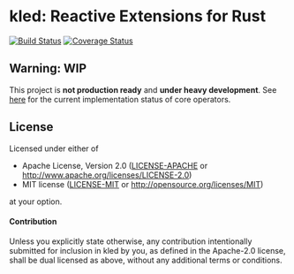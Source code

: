 # kled: Reactive Extensions for Rust
[![Build Status]][GitHub Actions] [![Coverage Status]][Codecov]

[Build Status]: https://img.shields.io/github/workflow/status/alexanderlinne/kled/CI?style=flat-square&logo=github
[GitHub Actions]: https://github.com/alexanderlinne/kled/actions?query=workflow%3ACI
[Coverage Status]: https://img.shields.io/codecov/c/github/alexanderlinne/kled/master?style=flat-square&logo=codecov
[Codecov]: https://codecov.io/gh/alexanderlinne/kled

## Warning: WIP

This project is **not production ready** and **under heavy development**. See [here](https://github.com/alexanderlinne/kled/projects/1) for the current implementation status of core operators.

## License

Licensed under either of

 * Apache License, Version 2.0 ([LICENSE-APACHE](LICENSE-APACHE) or http://www.apache.org/licenses/LICENSE-2.0)
 * MIT license ([LICENSE-MIT](LICENSE-MIT) or http://opensource.org/licenses/MIT)

at your option.

#### Contribution

Unless you explicitly state otherwise, any contribution intentionally submitted
for inclusion in kled by you, as defined in the Apache-2.0 license, shall be
dual licensed as above, without any additional terms or conditions.
